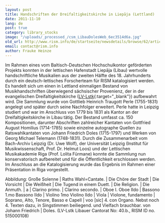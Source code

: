 ```yaml
---
layout: post
title: Handschriften der Dreifaltigkeitskirche in Liepāja (Lettland)
date: 2011-11-10
lang: de
post: true
category: library_stocks
image: "/uploads/_processed_/csm_LibauDolesWeb_6ec3514d6a.jpg"
old_url: http://www.rism.info/de/startseite/newsdetails/browse/62/article/64/manuscripts-from-the-holy-trinity-cathedral-in-liepaja-latvia.html
email: contact@rism.info
author: Frauke Heinze
---
```



Im Rahmen eines vom Baltisch-Deutschen Hochschulkontor geförderten Projekts konnten in der lettischen Hafenstadt Liepāja (Libau) wertvolle handschriftliche Musikalien aus der zweiten Hälfte des 18. Jahrhunderts durch ein deutsch-lettisches Forscherteam für RISM katalogisiert werden. Es handelt sich um einen in Lettland einmaligen Bestand von Musikhandschriften überwiegend sächsischer Provenienz, der in der evangelischen Dreifaltigkeitskirche ([LV-Lstk](http://opac.rism.info/index.php?id=6&tx_bsbsearch_pi1%5Bsmode%5D=simple&L=0&tx_bsbsearch_pi1%5Bquery%5D%5B0%5D=LV-Lstk&tx_bsbsearch_pi1%5Bsubmit_button%5D=Suche){:target="_blank"}) aufbewahrt wird. Die Sammlung wurde von Gottlieb Heinrich Traugott Perle (1755-1831) angelegt und später durch seine Nachfolger erweitert. Perle hatte in Leipzig studiert und war im Anschluss von 1779 bis 1831 als Kantor an der Dreifaltigkeitskirche in Libau tätig. Der Bestand umfasst ca. 150 Kompositionen, darunter Abschriften zahlreicher Kantaten von Gottfried August Homilius (1714-1785) sowie einzelne autographe Quellen zu Ratswahlkantaten von Johann Friedrich Doles (1715-1797) und Werken von Georg Michael Telemann (1748-1831). Durch die Zusammenarbeit vom Bach-Archiv Leipzig (Dr. Uwe Wolf), der Universität Leipzig (Institut für Musikwissenschaft, Prof. Dr. Helmut Loos) und der Lettischen Musikakademie Riga (Prof. Lolita Fūrmane) konnte die Sammlung nun konservatorisch aufbereitet und für die Öffentlichkeit erschlossen werden. Im Anschluss an die Katalogisierung wurde das Ergebnis im Rahmen einer Präsentation in Riga vorgestellt.



Abbildung: Große Solenne | Raths Wahl=Cantate. | Die Chöre der Stadt | Die Vorsicht | Die Weißheit | Die Tugend in einem Duett. | Die Religion. | Die Anmuth. | a | Clarino primo. | Clarino secondo. | Oboe I. Oboe IIdo | Bassono 1.mo Bassono IIdo | Violino 1mo Violino IIdo | Viola | Violone, fundamento | Soprano, Alto, Tenore, Basso e Capell | voo [sic] 4. con Organo. Nebst noch 4. Texten dazu, in Singstimmen beiliegend. und Vielfach brauchbar. von Johann Friedrich | Doles. (LV-Lstk Libauer Cantorat No: 40.b., RISM ID no. 515000108)